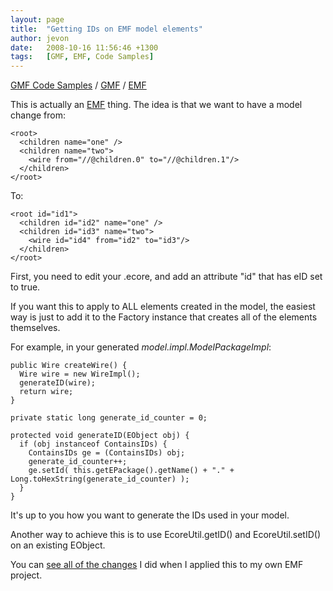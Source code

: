 ```yaml
---
layout: page
title:  "Getting IDs on EMF model elements"
author: jevon
date:   2008-10-16 11:56:46 +1300
tags:   [GMF, EMF, Code Samples]
---
```


[GMF Code Samples](GMF_Code_Samples.md) / [GMF](GMF.md) / [EMF](EMF.md)

This is actually an [EMF](EMF.md) thing. The idea is that we want to have a model change from:

```
<root>
  <children name="one" />
  <children name="two">
    <wire from="//@children.0" to="//@children.1"/>
  </children>
</root>
```

To:

```
<root id="id1">
  <children id="id2" name="one" />
  <children id="id3" name="two">
    <wire id="id4" from="id2" to="id3"/>
  </children>
</root>
```

First, you need to edit your .ecore, and add an attribute "id" that has eID set to true. 

If you want this to apply to ALL elements created in the model, the easiest way is just to add it to the Factory instance that creates all of the elements themselves.

For example, in your generated _model.impl.ModelPackageImpl_:

```
public Wire createWire() {
  Wire wire = new WireImpl();
  generateID(wire);
  return wire;
}

private static long generate_id_counter = 0;

protected void generateID(EObject obj) {
  if (obj instanceof ContainsIDs) {
    ContainsIDs ge = (ContainsIDs) obj;     
    generate_id_counter++;      
    ge.setId( this.getEPackage().getName() + "." + Long.toHexString(generate_id_counter) );
  }
}
```

It's up to you how you want to generate the IDs used in your model.

Another way to achieve this is to use EcoreUtil.getID() and EcoreUtil.setID() on an existing EObject.

You can <a href="http://code.google.com/p/iaml/source/detail?r=166">see all of the changes</a> I did when I applied this to my own EMF project.
